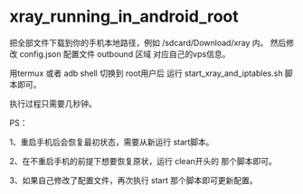 # xray_running_in_android_root

把全部文件下载到你的手机本地路径，例如 /sdcard/Download/xray 内。
然后修改 config.json 配置文件 outbound 区域 对应自己的vps信息。

用termux 或者 adb shell  切换到 root用户后 运行 start_xray_and_iptables.sh 脚本即可。

执行过程只需要几秒钟。

PS：

1、重启手机后会恢复最初状态，需要从新运行 start脚本。

2、在不重启手机的前提下想要恢复原状，运行 clean开头的 那个脚本即可。

3、如果自己修改了配置文件，再次执行 start 那个脚本即可更新配置。
